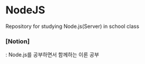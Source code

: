 # NodeJS
Repository for studying Node.js(Server) in school class

### [Notion]
: Node.js를 공부하면서 함께하는 이론 공부

